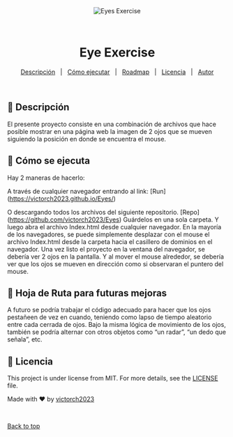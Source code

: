 <div align="center" id="top"> 
  <img src="./.github/app.gif" alt="Eyes Exercise" />

  &#xa0;

  <!-- <a href="https://eyeexercise.netlify.app">Demo</a> -->
</div>

<h1 align="center">Eye Exercise</h1>


<p align="center">
  <a href="#dart-Descripcion">Descripción</a> &#xa0; | &#xa0; 
  <a href="#rocket-Como-ejecutar">Cómo ejecutar</a> &#xa0; | &#xa0;
  <a href="#white_check_mark-requirements">Roadmap</a> &#xa0; | &#xa0;
  <a href="#memo-license">Licencia</a> &#xa0; | &#xa0;
  <a href="https://github.com/victorch2023" target="_blank">Autor</a>
</p>

<br>


## :dart: Descripción ##

El presente proyecto consiste en una combinación de archivos que hace posible mostrar en una página web la imagen de 2 ojos que se mueven siguiendo la posición en donde se encuentra el mouse.



## :rocket: Cómo se ejecuta ##

Hay 2 maneras de hacerlo:

A través de cualquier navegador entrando al link:
[Run] (https://victorch2023.github.io/Eyes/)

O descargando todos los archivos del siguiente repositorio. 
[Repo] (https://github.com/victorch2023/Eyes)
Guárdelos en una sola carpeta. Y luego abra el archivo Index.html desde cualquier navegador. En la mayoría de los navegadores, se puede simplemente desplazar con el mouse el archivo Index.html desde la carpeta hacia el casillero de dominios en el navegador. Una vez listo el proyecto en la ventana del navegador, se debería ver 2 ojos en la pantalla. Y al mover el mouse alrededor, se debería ver que los ojos se mueven en dirección como si observaran el puntero del mouse.

## :checkered_flag: Hoja de Ruta para futuras mejoras ##

A futuro se podría trabajar el código adecuado para hacer que los ojos pestañeen de vez en cuando, teniendo como lapso de tiempo aleatorio entre cada cerrada de ojos. Bajo la misma lógica de movimiento de los ojos, también se podría alternar con otros objetos como “un radar”, “un dedo que señala”, etc.



## :memo: Licencia ##

This project is under license from MIT. For more details, see the [LICENSE](./LICENSE) file.


Made with :heart: by <a href="https://github.com/victorch2023" target="_blank">victorch2023</a>

&#xa0;

<a href="#top">Back to top</a>
